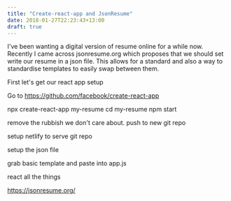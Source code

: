 ```yaml
---
title: "Create-react-app and JsonResume"
date: 2018-01-27T22:23:43+13:00
draft: true
---
```


I've been wanting a digital version of resume online for a while now. Recently I came across jsonresume.org which proposes that we should set write our resume in a json file. This allows for a standard and also a way to standardise templates to easily swap between them.

First let's get our react app setup

Go to https://github.com/facebook/create-react-app

npx create-react-app my-resume
cd my-resume
npm start

remove the rubbish we don't care about.
push to new git repo

setup netlify to serve git repo

setup the json file

grab basic template and paste into app.js

react all the things



https://jsonresume.org/


